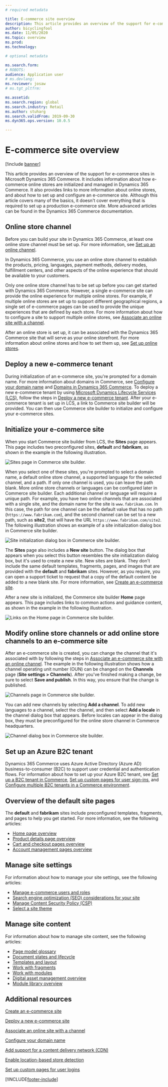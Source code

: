 ```yaml
---
# required metadata

title: E-commerce site overview
description: This article provides an overview of the support for e-commerce sites in Microsoft Dynamics 365 Commerce.
author: bicyclingfool
ms.date: 11/05/2020
ms.topic: overview
ms.prod: 
ms.technology: 

# optional metadata

ms.search.form: 
# ROBOTS: 
audience: Application user
# ms.devlang: 
ms.reviewer: josaw
# ms.tgt_pltfrm: 

ms.assetid: 
ms.search.region: global
ms.search.industry: Retail
ms.author: stuharg
ms.search.validFrom: 2019-09-30
ms.dyn365.ops.version: 10.0.5

---
```


# E-commerce site overview

[!include [banner](includes/banner.md)]

This article provides an overview of the support for e-commerce sites in Microsoft Dynamics 365 Commerce. It includes information about how e-commerce online stores are initialized and managed in Dynamics 365 Commerce. It also provides links to more information about online stores, and about how to set up and configure an e-commerce site. Although this article covers many of the basics, it doesn't cover everything that is required to set up a production e-commerce site. More advanced articles can be found in the Dynamics 365 Commerce documentation.

## Online store channel

Before you can build your site in Dynamics 365 Commerce, at least one online store channel must be set up. For more information, see [Set up an online channel](channel-setup-online.md). 

In Dynamics 365 Commerce, you use an online store channel to establish the products, pricing, languages, payment methods, delivery modes, fulfillment centers, and other aspects of the online experience that should be available to your customers.

Only one online store channel has to be set up before you can get started with Dynamics 365 Commerce. However, a single e-commerce site can provide the online experience for multiple online stores. For example, if multiple online stores are set up to support different geographical regions, a single set of e-commerce pages can be used to provide the unique experiences that are defined by each store. For more information about how to configure a site to support multiple online stores, see [Associate an online site with a channel](associate-site-online-store.md).

After an online store is set up, it can be associated with the Dynamics 365 Commerce site that will serve as your online storefront. For more information about online stores and how to set them up, see [Set up online stores](/dynamics365/unified-operations/retail/online-stores).

## Deploy a new e-commerce tenant

During initialization of an e-commerce site, you're prompted for a domain name. For more information about domains in Commerce, see [Configure your domain name](configure-your-domain-name.md) and [Domains in Dynamics 365 Commerce](domains-commerce.md). To deploy a new e-commerce tenant by using [Microsoft Dynamics Lifecycle Services (LCS)](/dynamics365/unified-operations/dev-itpro/lifecycle-services/lcs-user-guide), follow the steps in [Deploy a new e-commerce tenant](deploy-ecommerce-site.md). After your e-commerce tenant is set up in LCS, a link to Commerce site builder will be provided. You can then use Commerce site builder to initialize and configure your e-commerce sites.

## Initialize your e-commerce site

When you start Commerce site builder from LCS, the **Sites** page appears. This page includes two preconfigured sites, **default** and **fabrikam**, as shown in the example in the following illustration.

![Sites page in Commerce site builder.](media/e-commerce-site-01.png)

When you select one of these sites, you're prompted to select a domain name, a default online store channel, a supported language for the selected channel, and a path. If only one channel is used, you can leave the path blank. More online store channels or languages can be configured later in Commerce site builder. Each additional channel or language will require a unique path. For example, you have two online channels that are associated with a single site, and the domain name for the site is `www.fabrikam.com`. In this case, the path for one channel can be the default value that has no path (`https://www.fabrikam.com`), and the second channel can be set to a new path, such as **site2**, that will have the URL `https://www.fabrikam.com/site2`. The following illustration shows an example of a site initialization dialog box in Commerce site builder.

![Site initialization dialog box in Commerce site builder.](media/e-commerce-site-02.png)

The **Sites** page also includes a **New site** button. The dialog box that appears when you select this button resembles the site initialization dialog box, but it's used to create a new site. New sites are blank. They don't include the same default templates, fragments, pages, and images that are provided with the **default** and **fabrikam** sites. However, as you require, you can open a support ticket to request that a copy of the default content be added to a new blank site. For more information, see [Create an e-commerce site](create-ecommerce-site.md).

After a new site is initialized, the Commerce site builder **Home** page appears. This page includes links to common actions and guidance content, as shown in the example in the following illustration.

![Links on the Home page in Commerce site builder.](media/e-commerce-site-03.png)

## Modify online store channels or add online store channels to an e-commerce site

After an e-commerce site is created, you can change the channel that it's associated with by following the steps in [Associate an e-commerce site with an online channel](associate-site-online-store.md). The example in the following illustration shows how a channel operating unit number (OUN) can be changed on the **Channels** page (**Site settings \> Channels**). After you've finished making a change, be sure to select **Save and publish**. In this way, you ensure that the change is published.

![Channels page in Commerce site builder.](media/e-commerce-site-04.png)

You can add new channels by selecting **Add a channel**. To add new languages to a channel, select the channel, and then select **Add a locale** in the channel dialog box that appears. Before locales can appear in the dialog box, they must be preconfigured for the online store channel in Commerce headquarters.

![Channel dialog box in Commerce site builder.](media/e-commerce-site-05.png)

## Set up an Azure B2C tenant

Dynamics 365 Commerce uses Azure Active Directory (Azure AD) business-to-consumer (B2C) to support user credential and authentication flows. For information about how to set up your Azure B2C tenant, see [Set up a B2C tenant in Commerce](set-up-b2c-tenant.md), [Set up custom pages for user sign-ins](custom-pages-user-logins.md), and [Configure multiple B2C tenants in a Commerce environment](configure-multi-b2c-tenants.md).

## Overview of the default site pages

The **default** and **fabrikam** sites include preconfigured templates, fragments, and pages to help you get started. For more information, see the following articles:

- [Home page overview](quick-tour-home-page.md)
- [Product details page overview](quick-tour-pdp.md)
- [Cart and checkout pages overview](quick-tour-cart-checkout.md)
- [Account management pages overview](quick-tour-account-management.md)

## Manage site settings

For information about how to manage your site settings, see the following articles:

- [Manage e-commerce users and roles](manage-ecommerce-users-roles.md)
- [Search engine optimization (SEO) considerations for your site](search-engine-optimization-considerations.md)
- [Manage Content Security Policy (CSP)](manage-csp.md)
- [Select a site theme](select-site-theme.md)

## Manage site content

For information about how to manage site content, see the following articles:

- [Page model glossary](page-elements-overview.md)
- [Document states and lifecycle](document-states-overview.md)
- [Templates and layout](templates-layouts-overview.md)
- [Work with fragments](work-with-fragments.md)
- [Work with modules](work-with-modules.md)
- [Digital asset management overview](dam-overview.md)
- [Module library overview](starter-kit-overview.md)

## Additional resources

[Create an e-commerce site](create-ecommerce-site.md)

[Deploy a new e-commerce site](deploy-ecommerce-site.md)

[Associate an online site with a channel](associate-site-online-store.md)

[Configure your domain name](configure-your-domain-name.md)

[Add support for a content delivery network (CDN)](add-cdn-support.md)

[Enable location-based store detection](enable-store-detection.md)

[Set up custom pages for user logins](custom-pages-user-logins.md)


[!INCLUDE[footer-include](../includes/footer-banner.md)]